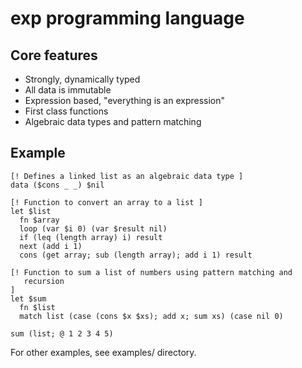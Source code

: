 # exp programming language

## Core features

* Strongly, dynamically typed
* All data is immutable
* Expression based, "everything is an expression"
* First class functions
* Algebraic data types and pattern matching

## Example

    [! Defines a linked list as an algebraic data type ]
    data ($cons _ _) $nil

    [! Function to convert an array to a list ]
    let $list
      fn $array
      loop (var $i 0) (var $result nil)
      if (leq (length array) i) result
      next (add i 1)
      cons (get array; sub (length array); add i 1) result

    [! Function to sum a list of numbers using pattern matching and
       recursion
    ]
    let $sum
      fn $list
      match list (case (cons $x $xs); add x; sum xs) (case nil 0)

    sum (list; @ 1 2 3 4 5)

For other examples, see examples/ directory.
